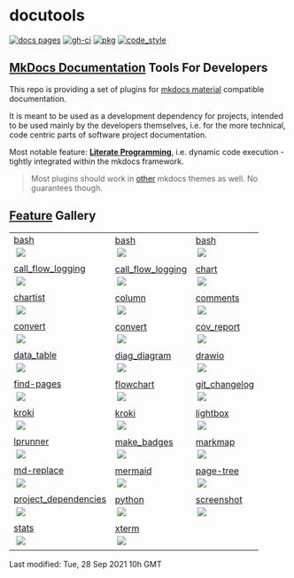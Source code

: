 #  docutools

<!-- badges -->
[![docs pages][docs pages_img]][docs pages] [![gh-ci][gh-ci_img]][gh-ci] [![pkg][pkg_img]][pkg] [![code_style][code_style_img]][code_style] 

[docs pages]: https://axiros.github.io/docutools
[docs pages_img]: https://axiros.github.io/docutools/img/badge_docs.svg
[gh-ci]: https://github.com/axiros/docutools/actions/workflows/ci.yml
[gh-ci_img]: https://github.com/axiros/docutools/actions/workflows/ci.yml/badge.svg
[pkg]: https://pypi.org/project/docutools/2022.1.20/
[pkg_img]: https://axiros.github.io/docutools/img/badge_pypi.svg
[code_style]: https://pypi.org/project/axblack/
[code_style_img]: https://axiros.github.io/docutools/img/badge_axblack.svg
<!-- badges -->


## [MkDocs Documentation](https://axiros.github.io/docutools/) Tools For Developers

This repo is providing a set of plugins for [mkdocs material](https://squidfunk.github.io/mkdocs-material/) compatible documentation.

It is meant to be used as a development dependency for projects, intended to be used mainly by the
developers themselves, i.e. for the more technical, code centric parts of software project documentation.

Most notable feature: **[Literate Programming](https://axiros.github.io/docutools/features/lp/)**, i.e. dynamic code execution - tightly integrated within the mkdocs framework.


> Most plugins should work in [other](https://www.mkdocs.org/dev-guide/themes/) mkdocs themes as well. No guarantees though.



## [Feature](https://axiros.github.io/docutools/features/) Gallery

<!-- gallery --><table id=gallery>
<tr>
<td style="cursor: pointer" title="features/lp/bash" class="even" onclick="window.location.href='features/lp/bash'">
<a href="https://axiros.github.io/docutools/features/lp/bash/">bash</a><br/><img onclick="event.stopPropagation();" src="https://axiros.github.io/docutools/features/lp/bash/img/gl_lp_any.png" style="display: block; padding: 3%; margin: auto; max-height: 500px"></img>
</td>
<td style="cursor: pointer" title="features/lp/bash" class="odd" onclick="window.location.href='features/lp/bash'">
<a href="https://axiros.github.io/docutools/features/lp/bash/">bash</a><br/><img onclick="event.stopPropagation();" src="https://axiros.github.io/docutools/features/lp/bash/img/gl_lp_async.png" style="display: block; padding: 3%; margin: auto; max-height: 500px"></img>
</td>
<td style="cursor: pointer" title="features/lp/bash" class="even" onclick="window.location.href='features/lp/bash'">
<a href="https://axiros.github.io/docutools/features/lp/bash/">bash</a><br/><img onclick="event.stopPropagation();" src="https://axiros.github.io/docutools/features/lp/bash/img/gl_lp_ctrl_c.png" style="display: block; padding: 3%; margin: auto; max-height: 500px"></img>
</td>
</tr>
<tr>
<td style="cursor: pointer" title="features/lp/python/call_flow_logging" class="odd" onclick="window.location.href='features/lp/python/call_flow_logging'">
<a href="https://axiros.github.io/docutools/features/lp/python/call_flow_logging/">call_flow_logging</a><br/><img onclick="event.stopPropagation();" src="https://axiros.github.io/docutools/features/lp/python/call_flow_logging/img/gl_cfl.png" style="display: block; padding: 3%; margin: auto; max-height: 500px"></img>
</td>
<td style="cursor: pointer" title="features/lp/python/call_flow_logging" class="even" onclick="window.location.href='features/lp/python/call_flow_logging'">
<a href="https://axiros.github.io/docutools/features/lp/python/call_flow_logging/">call_flow_logging</a><br/><img onclick="event.stopPropagation();" src="https://axiros.github.io/docutools/features/lp/python/call_flow_logging/img/gl_cfl_details.png" style="display: block; padding: 3%; margin: auto; max-height: 500px"></img>
</td>
<td style="cursor: pointer" title="features/lp/plugs/chart" class="odd" onclick="window.location.href='features/lp/plugs/chart'">
<a href="https://axiros.github.io/docutools/features/lp/plugs/chart/">chart</a><br/><img onclick="event.stopPropagation();" src="https://axiros.github.io/docutools/features/lp/plugs/chart/img/gl_chart.png" style="display: block; padding: 3%; margin: auto; max-height: 500px"></img>
</td>
</tr>
<tr>
<td style="cursor: pointer" title="features/lp/plugs/chartist" class="even" onclick="window.location.href='features/lp/plugs/chartist'">
<a href="https://axiros.github.io/docutools/features/lp/plugs/chartist/">chartist</a><br/><img onclick="event.stopPropagation();" src="https://axiros.github.io/docutools/features/lp/plugs/chartist/img/gl_chartist.png" style="display: block; padding: 3%; margin: auto; max-height: 500px"></img>
</td>
<td style="cursor: pointer" title="features/lp/plugs/column" class="odd" onclick="window.location.href='features/lp/plugs/column'">
<a href="https://axiros.github.io/docutools/features/lp/plugs/column/">column</a><br/><img onclick="event.stopPropagation();" src="https://axiros.github.io/docutools/features/lp/plugs/column/img/gl_columns.png" style="display: block; padding: 3%; margin: auto; max-height: 500px"></img>
</td>
<td style="cursor: pointer" title="features/lp/python/comments" class="even" onclick="window.location.href='features/lp/python/comments'">
<a href="https://axiros.github.io/docutools/features/lp/python/comments/">comments</a><br/><img onclick="event.stopPropagation();" src="https://axiros.github.io/docutools/features/lp/python/comments/img/gl_comments.png" style="display: block; padding: 3%; margin: auto; max-height: 500px"></img>
</td>
</tr>
<tr>
<td style="cursor: pointer" title="features/lp/python/convert" class="odd" onclick="window.location.href='features/lp/python/convert'">
<a href="https://axiros.github.io/docutools/features/lp/python/convert/">convert</a><br/><img onclick="event.stopPropagation();" src="https://axiros.github.io/docutools/features/lp/python/convert/img/gl_convert.png" style="display: block; padding: 3%; margin: auto; max-height: 500px"></img>
</td>
<td style="cursor: pointer" title="features/lp/python/convert" class="even" onclick="window.location.href='features/lp/python/convert'">
<a href="https://axiros.github.io/docutools/features/lp/python/convert/">convert</a><br/><img onclick="event.stopPropagation();" src="https://axiros.github.io/docutools/features/lp/python/convert/img/gl_convert_slides.png" style="display: block; padding: 3%; margin: auto; max-height: 500px"></img>
</td>
<td style="cursor: pointer" title="features/lp/python/cov_report" class="odd" onclick="window.location.href='features/lp/python/cov_report'">
<a href="https://axiros.github.io/docutools/features/lp/python/cov_report/">cov_report</a><br/><img onclick="event.stopPropagation();" src="https://axiros.github.io/docutools/features/lp/python/cov_report/img/gl_cov_backref.png" style="display: block; padding: 3%; margin: auto; max-height: 500px"></img>
</td>
</tr>
<tr>
<td style="cursor: pointer" title="features/lp/python/data_table" class="even" onclick="window.location.href='features/lp/python/data_table'">
<a href="https://axiros.github.io/docutools/features/lp/python/data_table/">data_table</a><br/><img onclick="event.stopPropagation();" src="https://axiros.github.io/docutools/features/lp/python/data_table/img/gl_data_tables.png" style="display: block; padding: 3%; margin: auto; max-height: 500px"></img>
</td>
<td style="cursor: pointer" title="features/lp/python/diag_diagram" class="odd" onclick="window.location.href='features/lp/python/diag_diagram'">
<a href="https://axiros.github.io/docutools/features/lp/python/diag_diagram/">diag_diagram</a><br/><img onclick="event.stopPropagation();" src="https://axiros.github.io/docutools/features/lp/python/diag_diagram/img/gl_diag.png" style="display: block; padding: 3%; margin: auto; max-height: 500px"></img>
</td>
<td style="cursor: pointer" title="features/lp/plugs/drawio" class="even" onclick="window.location.href='features/lp/plugs/drawio'">
<a href="https://axiros.github.io/docutools/features/lp/plugs/drawio/">drawio</a><br/><img onclick="event.stopPropagation();" src="https://axiros.github.io/docutools/features/lp/plugs/drawio/img/gl_drawio.png" style="display: block; padding: 3%; margin: auto; max-height: 500px"></img>
</td>
</tr>
<tr>
<td style="cursor: pointer" title="features/find-pages" class="odd" onclick="window.location.href='features/find-pages'">
<a href="https://axiros.github.io/docutools/features/find-pages/">find-pages</a><br/><img onclick="event.stopPropagation();" src="https://axiros.github.io/docutools/features/find-pages/img/gl_find_pages.png" style="display: block; padding: 3%; margin: auto; max-height: 500px"></img>
</td>
<td style="cursor: pointer" title="features/lp/plugs/flowchart" class="even" onclick="window.location.href='features/lp/plugs/flowchart'">
<a href="https://axiros.github.io/docutools/features/lp/plugs/flowchart/">flowchart</a><br/><img onclick="event.stopPropagation();" src="https://axiros.github.io/docutools/features/lp/plugs/flowchart/img/gl_flow.png" style="display: block; padding: 3%; margin: auto; max-height: 500px"></img>
</td>
<td style="cursor: pointer" title="features/lp/python/git_changelog" class="odd" onclick="window.location.href='features/lp/python/git_changelog'">
<a href="https://axiros.github.io/docutools/features/lp/python/git_changelog/">git_changelog</a><br/><img onclick="event.stopPropagation();" src="https://axiros.github.io/docutools/features/lp/python/git_changelog/img/gl_changel.png" style="display: block; padding: 3%; margin: auto; max-height: 500px"></img>
</td>
</tr>
<tr>
<td style="cursor: pointer" title="features/lp/plugs/kroki" class="even" onclick="window.location.href='features/lp/plugs/kroki'">
<a href="https://axiros.github.io/docutools/features/lp/plugs/kroki/">kroki</a><br/><img onclick="event.stopPropagation();" src="https://axiros.github.io/docutools/features/lp/plugs/kroki/img/gl_kroki.png" style="display: block; padding: 3%; margin: auto; max-height: 500px"></img>
</td>
<td style="cursor: pointer" title="features/lp/plugs/kroki" class="odd" onclick="window.location.href='features/lp/plugs/kroki'">
<a href="https://axiros.github.io/docutools/features/lp/plugs/kroki/">kroki</a><br/><img onclick="event.stopPropagation();" src="https://axiros.github.io/docutools/features/lp/plugs/kroki/img/gl_kroki_cheat.png" style="display: block; padding: 3%; margin: auto; max-height: 500px"></img>
</td>
<td style="cursor: pointer" title="features/lp/plugs/lightbox" class="even" onclick="window.location.href='features/lp/plugs/lightbox'">
<a href="https://axiros.github.io/docutools/features/lp/plugs/lightbox/">lightbox</a><br/><img onclick="event.stopPropagation();" src="https://axiros.github.io/docutools/features/lp/plugs/lightbox/img/gl_light.png" style="display: block; padding: 3%; margin: auto; max-height: 500px"></img>
</td>
</tr>
<tr>
<td style="cursor: pointer" title="features/lp/python/lprunner" class="odd" onclick="window.location.href='features/lp/python/lprunner'">
<a href="https://axiros.github.io/docutools/features/lp/python/lprunner/">lprunner</a><br/><img onclick="event.stopPropagation();" src="https://axiros.github.io/docutools/features/lp/python/lprunner/img/gl_lprunner.png" style="display: block; padding: 3%; margin: auto; max-height: 500px"></img>
</td>
<td style="cursor: pointer" title="features/lp/plugs/make_badges" class="even" onclick="window.location.href='features/lp/plugs/make_badges'">
<a href="https://axiros.github.io/docutools/features/lp/plugs/make_badges/">make_badges</a><br/><img onclick="event.stopPropagation();" src="https://axiros.github.io/docutools/features/lp/plugs/make_badges/img/gl_badges.png" style="display: block; padding: 3%; margin: auto; max-height: 500px"></img>
</td>
<td style="cursor: pointer" title="features/lp/plugs/markmap" class="odd" onclick="window.location.href='features/lp/plugs/markmap'">
<a href="https://axiros.github.io/docutools/features/lp/plugs/markmap/">markmap</a><br/><img onclick="event.stopPropagation();" src="https://axiros.github.io/docutools/features/lp/plugs/markmap/img/gl_mark.png" style="display: block; padding: 3%; margin: auto; max-height: 500px"></img>
</td>
</tr>
<tr>
<td style="cursor: pointer" title="features/md-replace" class="even" onclick="window.location.href='features/md-replace'">
<a href="https://axiros.github.io/docutools/features/md-replace/">md-replace</a><br/><img onclick="event.stopPropagation();" src="https://axiros.github.io/docutools/features/md-replace/img/gl_md_repl.png" style="display: block; padding: 3%; margin: auto; max-height: 500px"></img>
</td>
<td style="cursor: pointer" title="features/lp/plugs/mermaid" class="odd" onclick="window.location.href='features/lp/plugs/mermaid'">
<a href="https://axiros.github.io/docutools/features/lp/plugs/mermaid/">mermaid</a><br/><img onclick="event.stopPropagation();" src="https://axiros.github.io/docutools/features/lp/plugs/mermaid/img/gl_merm.png" style="display: block; padding: 3%; margin: auto; max-height: 500px"></img>
</td>
<td style="cursor: pointer" title="features/page-tree" class="even" onclick="window.location.href='features/page-tree'">
<a href="https://axiros.github.io/docutools/features/page-tree/">page-tree</a><br/><img onclick="event.stopPropagation();" src="https://axiros.github.io/docutools/features/page-tree/img/gl_tree_ex.png" style="display: block; padding: 3%; margin: auto; max-height: 500px"></img>
</td>
</tr>
<tr>
<td style="cursor: pointer" title="features/lp/python/project_dependencies" class="odd" onclick="window.location.href='features/lp/python/project_dependencies'">
<a href="https://axiros.github.io/docutools/features/lp/python/project_dependencies/">project_dependencies</a><br/><img onclick="event.stopPropagation();" src="https://axiros.github.io/docutools/features/lp/python/project_dependencies/img/gl_auto_deps.png" style="display: block; padding: 3%; margin: auto; max-height: 500px"></img>
</td>
<td style="cursor: pointer" title="features/lp/python" class="even" onclick="window.location.href='features/lp/python'">
<a href="https://axiros.github.io/docutools/features/lp/python/">python</a><br/><img onclick="event.stopPropagation();" src="https://axiros.github.io/docutools/features/lp/python/img/gl_lp_html.png" style="display: block; padding: 3%; margin: auto; max-height: 500px"></img>
</td>
<td style="cursor: pointer" title="features/lp/python/screenshot" class="odd" onclick="window.location.href='features/lp/python/screenshot'">
<a href="https://axiros.github.io/docutools/features/lp/python/screenshot/">screenshot</a><br/><img onclick="event.stopPropagation();" src="https://axiros.github.io/docutools/features/lp/python/screenshot/img/gl_shots.png" style="display: block; padding: 3%; margin: auto; max-height: 500px"></img>
</td>
</tr>
<tr>
<td style="cursor: pointer" title="features/stats" class="even" onclick="window.location.href='features/stats'">
<a href="https://axiros.github.io/docutools/features/stats/">stats</a><br/><img onclick="event.stopPropagation();" src="https://axiros.github.io/docutools/features/stats/img/gl_stats.png" style="display: block; padding: 3%; margin: auto; max-height: 500px"></img>
</td>
<td style="cursor: pointer" title="features/lp/xterm" class="odd" onclick="window.location.href='features/lp/xterm'">
<a href="https://axiros.github.io/docutools/features/lp/xterm/">xterm</a><br/><img onclick="event.stopPropagation();" src="https://axiros.github.io/docutools/features/lp/img/gl__xterm.png" style="display: block; padding: 3%; margin: auto; max-height: 500px"></img>
</td>
<td style="cursor: pointer" title="" class="even" onclick="window.location.href=''">
</td>
</tr>
</table><!-- gallery -->
Last modified: Tue, 28 Sep 2021 10h GMT  